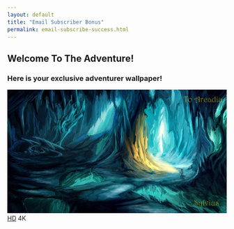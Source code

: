 ```yaml
---
layout: default
title: "Email Subscriber Bonus"
permalink: email-subscribe-success.html
---
```


<section class="wallpaper-bonus card white-bg mt2">
  <h1 class="title center script">Welcome To The Adventure!</h1>
  <h3 class="mt1 mb3 center">Here is your <b>exclusive</b> adventurer wallpaper!</h3>
  <div class="column">
    <img class="mb2" src="/images/wallpaper/IcicleCavern-thumb.jpg"/>
    <div class="center-all mb1 mt1">
      <a class="order-button" target="_blank" href="/images/wallpaper/IcicleCavern-1080p.jpg" download>HD</a>
      <a class="order-button" onClick="window.location='/images/wallpaper/IcicleCavern-4k.jpg'" download>4K</a>
    </div>
  </div>
</section>
